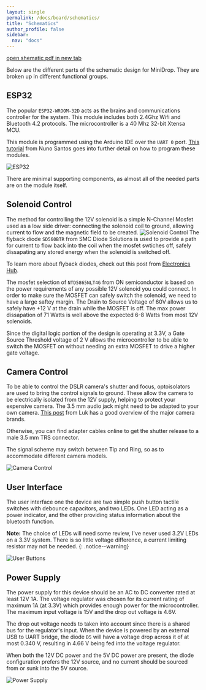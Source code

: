 ```yaml
---
layout: single
permalink: /docs/board/schematics/
title: "Schematics"
author_profile: false
sidebar:
  nav: "docs"
---
```

<a href="{{site.baseurl}}/docs/board/assets/ESP32MiniDrop_Schematics_A02.pdf" target="_blank">open shematic pdf in new tab</a>

Below are the different parts of the schematic design for MiniDrop. They are broken up in different functional groups.

## ESP32
The popular `ESP32-WROOM-32D` acts as the brains and communications controller for the system. This module includes both 2.4Ghz Wifi and Bluetooth 4.2 protocols. The microcontroller is a 40 Mhz 32-bit Xtensa MCU. 

This module is programmed using the Arduino IDE over the `UART 0` port. [This tutorial](https://techtutorialsx.com/2017/06/05/esp-wroom-32-uploading-a-program-with-arduino-ide/) from Nuno Santos goes into further detail on how to program these modules.

![ESP32]({{site.baseurl}}/docs/board/assets/ESP32.jpg)

There are minimal supporting components, as almost all of the needed parts are on the module itself. 


## Solenoid Control
The method for controlling the 12V solenoid is a simple N-Channel Mosfet used as a low side driver: connecting the solenoid coil to ground, allowing current to flow and the magnetic field to be created. 
![Solenoid Control]({{site.baseurl}}/docs/board/assets/Solenoid.jpg)
The flyback diode `SD560BTR` from SMC Diode Solutions is used to provide a path for current to flow back into the coil when the mosfet swtiches off, safely dissapating any stored energy when the solenoid is switched off. 

To learn more about flyback diodes, check out this post from [Electronics Hub](https://www.electronicshub.org/flyback-diode-or-freewheeling-diode/).

The mosfet selection of `NTD5865NLT4G` from ON semiconductor is based on the power requirements of any possible 12V solenoid you could connect. In order to make sure the MOSFET can safely switch the solenoid, we need to have a large saftey margin. The Drain to Source Voltage of 60V allows us to safely have +12 V at the drain while the MOSFET is off. The max power dissapation of 71 Watts is well above the expected 6-8 Watts from most 12V solenoids.

Since the digital logic portion of the design is operating at 3.3V, a Gate Source Threshold voltage of 2 V allows the microcontroller to be able to switch the MOSFET on without needing an extra MOSFET to drive a higher gate voltage.

## Camera Control
To be able to control the DSLR camera's shutter and focus, optoisolators are used to bring the control signals to ground. These allow the camera to be electrically isolated from the 12V supply, helping to protect your expensive camera. The 3.5 mm audio jack might need to be adapted to your own camera. [This post](https://www.doc-diy.net/photo/remote_pinout/) from Luk has a good overview of the major camera brands.

Otherwise, you can find adapter cables online to get the shutter release to a male 3.5 mm TRS connector.

The signal scheme may switch between Tip and Ring, so as to accommodate different camera models.

![Camera Control]({{site.baseurl}}/docs/board/assets/cameracontrol.jpg)
## User Interface
The user interface one the device are two simple push button tactile switches with debounce capacitors, and two LEDs. One LED acting as a power indicator, and the other providing status information about the bluetooth function.

**Note:** The choice of LEDs will need some review, I've never used 3.2V LEDs on a 3.3V system. There is so little voltage difference, a current limiting resistor may not be needed.
{: .notice--warning}

![User Buttons]({{site.baseurl}}/docs/board/assets/userbuttons.jpg)
## Power Supply

The power supply for this device should be an AC to DC converter rated at least  12V 1A. The voltage regulator was chosen for its current rating of maximum 1A (at 3.3V) which provides enough power for the microcontroller. The maximum input voltage is 15V and the drop out voltage is 4.6V.

The drop out voltage needs to taken into account since there is a shared bus for the regulator's input. When the device is powered by an external USB to UART bridge, the diode `D5` will have a voltage drop across it of at most 0.340 V, resulting in 4.66 V being fed into the voltage regulator.

When both the 12V DC power and the 5V DC power are present, the diode configuration prefers the 12V source, and no current should be sourced from or sunk into the 5V source. 

![Power Supply]({{site.baseurl}}/docs/board/assets/powersupply.jpg)